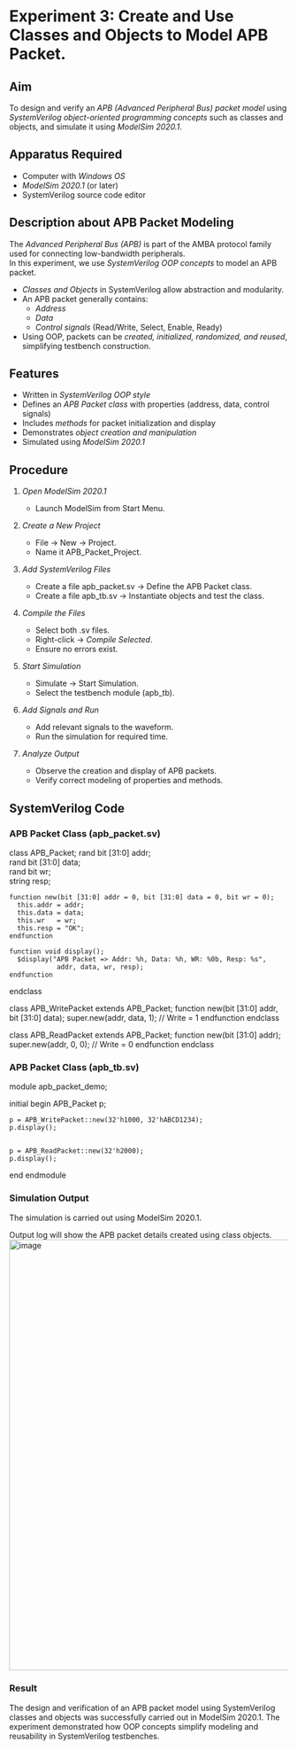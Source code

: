 # Experiment 3: Create and Use Classes and Objects to Model APB Packet.



## Aim  
To design and verify an *APB (Advanced Peripheral Bus) packet model* using *SystemVerilog object-oriented programming concepts* such as classes and objects, and simulate it using *ModelSim 2020.1*.


## Apparatus Required  
- Computer with *Windows OS*  
- *ModelSim 2020.1* (or later)  
- SystemVerilog source code editor  


## Description about APB Packet Modeling  
The *Advanced Peripheral Bus (APB)* is part of the AMBA protocol family used for connecting low-bandwidth peripherals.  
In this experiment, we use *SystemVerilog OOP concepts* to model an APB packet.  

- *Classes and Objects* in SystemVerilog allow abstraction and modularity.  
- An APB packet generally contains:  
  - *Address*  
  - *Data*  
  - *Control signals* (Read/Write, Select, Enable, Ready)  
- Using OOP, packets can be *created, initialized, randomized, and reused*, simplifying testbench construction.  



## Features  
- Written in *SystemVerilog OOP style*  
- Defines an *APB Packet class* with properties (address, data, control signals)  
- Includes *methods* for packet initialization and display  
- Demonstrates *object creation and manipulation*  
- Simulated using *ModelSim 2020.1*  



## Procedure  

1. *Open ModelSim 2020.1*  
   - Launch ModelSim from Start Menu.  

2. *Create a New Project*  
   - File → New → Project.  
   - Name it APB_Packet_Project.  

3. *Add SystemVerilog Files*  
   - Create a file apb_packet.sv → Define the APB Packet class.  
   - Create a file apb_tb.sv → Instantiate objects and test the class.  

4. *Compile the Files*  
   - Select both .sv files.  
   - Right-click → *Compile Selected*.  
   - Ensure no errors exist.  

5. *Start Simulation*  
   - Simulate → Start Simulation.  
   - Select the testbench module (apb_tb).  

6. *Add Signals and Run*  
   - Add relevant signals to the waveform.  
   - Run the simulation for required time.  

7. *Analyze Output*  
   - Observe the creation and display of APB packets.  
   - Verify correct modeling of properties and methods.  



## SystemVerilog Code   

### APB Packet Class (apb_packet.sv)  

  class APB_Packet;
    rand bit [31:0] addr;   
    rand bit [31:0] data;   
    rand bit        wr;     
    string resp;            

    function new(bit [31:0] addr = 0, bit [31:0] data = 0, bit wr = 0);
      this.addr = addr;
      this.data = data;
      this.wr   = wr;
      this.resp = "OK";
    endfunction

    function void display();
      $display("APB Packet => Addr: %h, Data: %h, WR: %0b, Resp: %s", 
                addr, data, wr, resp);
    endfunction
  endclass

  
  class APB_WritePacket extends APB_Packet;
    function new(bit [31:0] addr, bit [31:0] data);
      super.new(addr, data, 1); // Write = 1
    endfunction
  endclass



  class APB_ReadPacket extends APB_Packet;
    function new(bit [31:0] addr);
      super.new(addr, 0, 0); // Write = 0
    endfunction
  endclass



### APB Packet Class (apb_tb.sv) 

module apb_packet_demo;

  initial begin
    APB_Packet p; 

    
    p = APB_WritePacket::new(32'h1000, 32'hABCD1234);
    p.display();

    
    p = APB_ReadPacket::new(32'h2000);
    p.display();
  end
endmodule



### Simulation Output

The simulation is carried out using ModelSim 2020.1.

Output log will show the APB packet details created using class objects.
<img width="1460" height="778" alt="image" src="https://github.com/user-attachments/assets/90b4be25-8e57-443f-8346-15ff907139df" />




### Result

The design and verification of an APB packet model using SystemVerilog classes and objects was successfully carried out in ModelSim 2020.1.
The experiment demonstrated how OOP concepts simplify modeling and reusability in SystemVerilog testbenches.
